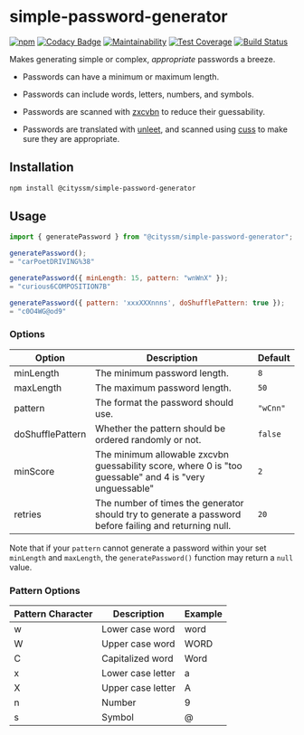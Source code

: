 # simple-password-generator

[![npm](https://badgen.net/npm/v/@cityssm/simple-password-generator)](https://www.npmjs.com/package/@cityssm/simple-password-generator)
[![Codacy Badge](https://api.codacy.com/project/badge/Grade/af55a93d353f4881ad2fdee1c582e495)](https://app.codacy.com/gh/cityssm/simple-password-generator?utm_source=github.com&utm_medium=referral&utm_content=cityssm/simple-password-generator&utm_campaign=Badge_Grade_Dashboard)
[![Maintainability](https://api.codeclimate.com/v1/badges/f274b62fe5e1f778ddd9/maintainability)](https://codeclimate.com/github/cityssm/simple-password-generator/maintainability)
[![Test Coverage](https://api.codeclimate.com/v1/badges/f274b62fe5e1f778ddd9/test_coverage)](https://codeclimate.com/github/cityssm/simple-password-generator/test_coverage)
[![Build Status](https://travis-ci.com/cityssm/simple-password-generator.svg?branch=master)](https://travis-ci.com/cityssm/simple-password-generator)

Makes generating simple or complex, _appropriate_ passwords a breeze.

-   Passwords can have a minimum or maximum length.

-   Passwords can include words, letters, numbers, and symbols.

-   Passwords are scanned with [zxcvbn](https://github.com/dropbox/zxcvbn)
    to reduce their guessability.

-   Passwords are translated with [unleet](https://github.com/cityssm/unleet),
    and scanned using [cuss](https://github.com/words/cuss) to
    make sure they are appropriate.

## Installation

```bash
npm install @cityssm/simple-password-generator
```

## Usage

```javascript
import { generatePassword } from "@cityssm/simple-password-generator";

generatePassword();
= "carPoetDRIVING%38"

generatePassword({ minLength: 15, pattern: "wnWnX" });
= "curious6COMPOSITION7B"

generatePassword({ pattern: 'xxxXXXnnns', doShufflePattern: true });
= "c0O4WG@od9"
```

### Options

| Option           | Description                                                                                             | Default  |
| ---------------- | ------------------------------------------------------------------------------------------------------- | -------- |
| minLength        | The minimum password length.                                                                            | `8`      |
| maxLength        | The maximum password length.                                                                            | `50`     |
| pattern          | The format the password should use.                                                                     | `"wCnn"` |
| doShufflePattern | Whether the pattern should be ordered randomly or not.                                                  | `false`  |
| minScore         | The minimum allowable zxcvbn guessability score, where 0 is "too guessable" and 4 is "very unguessable" | `2`      |
| retries          | The number of times the generator should try to generate a password before failing and returning null.  | `20`     |

Note that if your `pattern` cannot generate a password
within your set `minLength` and `maxLength`,
the `generatePassword()` function may return a `null` value.

### Pattern Options

| Pattern Character | Description       | Example |
| ----------------- | ----------------- | ------- |
| w                 | Lower case word   | word    |
| W                 | Upper case word   | WORD    |
| C                 | Capitalized word  | Word    |
| x                 | Lower case letter | a       |
| X                 | Upper case letter | A       |
| n                 | Number            | 9       |
| s                 | Symbol            | @       |
